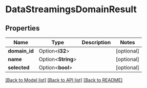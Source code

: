 # DataStreamingsDomainResult

## Properties

Name | Type | Description | Notes
------------ | ------------- | ------------- | -------------
**domain_id** | Option<**i32**> |  | [optional]
**name** | Option<**String**> |  | [optional]
**selected** | Option<**bool**> |  | [optional]

[[Back to Model list]](../README.md#documentation-for-models) [[Back to API list]](../README.md#documentation-for-api-endpoints) [[Back to README]](../README.md)


